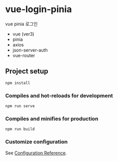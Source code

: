 # vue-login-pinia
vue pinia 로그인
- vue (ver3)
- pinia
- axios
- json-server-auth
- vue-router

## Project setup
```
npm install
```

### Compiles and hot-reloads for development
```
npm run serve
```

### Compiles and minifies for production
```
npm run build
```

### Customize configuration
See [Configuration Reference](https://cli.vuejs.org/config/).
